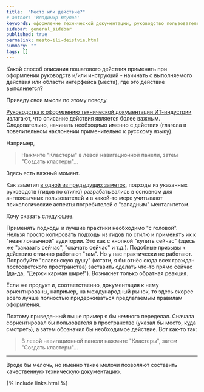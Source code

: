 ```yaml
---
title:  "Место или действие?"
# author: 'Владимир Юсупов'
keywords: оформление технической документации, руководство пользователя, инструкция пользователя, style guide, developer documentation style guide, технический писатель москва
sidebar: general_sidebar
published: true
permalink: mesto-ili-deistvie.html
summary: ""
tags: []
---
```


Какой способ описания пошагового действия применять при оформлении руководств и/или инструкций - начинать с выполняемого действия или области интерфейса (места), где это действие выполняется?

Приведу свои мысли по этому поводу.

[Руководства к оформлению технической документации ИТ-индустрии](ophormlenie-technicheskoy-documentactyi-tupo.html) излагают, что описание действия является более важным. Следовательно, начинать необходимо именно с действия (глагола в повелительном наклонении применительно к русскому языку). 

Например, 

> Нажмите "Кластеры" в левой навигационной панели, затем "Создать кластеры"...

Здесь есть важный момент.

Как заметил [в одной из предыдущих заметок](ophormlenie-technicheskoy-documentactyi-tupo.html), подходы из указанных руководств (гидов по стилю) разрабатывались в основном для англоязычных пользователей и в какой-то мере учитывают психологические аспекты потребителей с "западным" менталитетом. 

Хочу сказать следующее. 

Применять подходы и лучшие практики необходимо "с головой". Нельзя просто копировать подходы из гидов по стилю и применять их к "неанглоязычной" аудитории. Это как с кнопкой "купить сейчас" (здесь же "заказать сейчас", "скачать сейчас" и т.д.). Подобные призывы к действию отлично работают "там". Но у нас практически не работают. Попробуйте "славянскую душу" (кстати, я бы отнёс сюда всех граждан постсоветского пространства) заставить сделать что-то прямо сейчас (да-да, "Держи карман шире!"). Возникнет только обратная реакция. 

Если же продукт и, соответственно, документация к нему ориентированы, например, на международный рынок, то здесь скорее всего лучше полностью придерживаться предлагаемым правилам оформления.

Поэтому приведенный выше пример я бы немного переделал. Сначала сориентировал бы пользователя в пространстве (указал бы место, куда смотреть), а затем обозначил бы необходимое действие. Вот как-то так:

> В левой навигационной панели нажмите "Кластеры", затем "Создать кластеры"...

***

Вроде бы мелочь, но именно такие мелочи позволяют составить качественную техническую документацию.

{% include links.html %}
